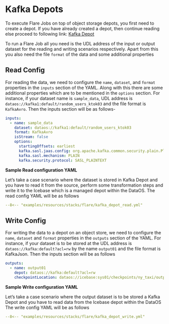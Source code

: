 # Kafka Depots

To execute Flare Jobs on top of object storage depots, you first need to create a depot. If you have already created a depot, then continue reading else proceed to following link: [Kafka Depot](/resources/depot/depot_config_templates/kafka/)

To run a Flare Job all you need is the UDL address of the input or output dataset for the reading and writing scenarios respectively. Apart from this you also need the file `format` of the data and some additional properties

## Read Config

For reading the data, we need to configure the `name`, `dataset`, and `format` properties in the `inputs` section of the YAML. Along with this there are some additional properties which are to be mentioned in the `options` section. For instance, if your dataset name is `sample_data`, UDL address is `dataos://kafka1:default/random_users_ktok03` and the file format is `KafkaAvro`. Then the inputs section will be as follows-

```yaml
inputs:
  - name: sample_data
  	dataset: dataos://kafka1:default/random_users_ktok03
	format: KafkaAvro
	isStream: false
	options:
	  startingOffsets: earliest
	  kafka.sasl.jaas.config: org.apache.kafka.common.security.plain.PlainLoginModule required username="admin" password="0b9c4dd98ca9cc944160";
	  kafka.sasl.mechanism: PLAIN
	  kafka.security.protocol: SASL_PLAINTEXT
```

**Sample Read configuration YAML**

Let’s take a case scenario where the dataset is stored in Kafka Depot and you have to read it from the source, perform some transformation steps and write it to the Icebase which is a managed depot within the DataOS. The read config YAML will be as follows

```yaml title="kafa_depot_read.yml"
--8<-- "examples/resources/stacks/flare/kafka_depot_read.yml"
```

## Write Config

For writing the data to a depot on an object store, we need to configure the `name`,  `dataset` and `format` properties in the `outputs` section of the YAML. For instance, if your dataset is to be stored at the UDL address is `dataos://kafka:default?acl=rw` by the name `output01` and the file format is KafkaJson. Then the inputs section will be as follows

```yaml
outputs:
  - name: output01
    depot: dataos://kafka:default?acl=rw
	checkpointLocation: dataos://icebase:sys01/checkpoints/ny_taxi/output01/nyt01?acl=rw
```

**Sample Write configuration YAML**

Let’s take a case scenario where the output dataset is to be stored a Kafka Depot and you have to read data from the Icebase depot within the DataOS The write config YAML will be as follows

```yaml title="kafka_depot_write.yml"
--8<-- "examples/resources/stacks/flare/kafka_depot_write.yml"
```
